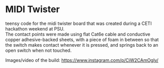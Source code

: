 # MIDI Twister
 teensy code for the midi twister board that was created during a CETI hackathon weekend at PSU.  
The contact points were made using flat Cat6e cable and conductive copper adhesive-backed sheets, with a piece of foam in between so that the switch makes contact whenever it is pressed, and springs back to an open switch when not touched. 

Images/video of the build: https://www.instagram.com/p/CiW2CAmOglv/


